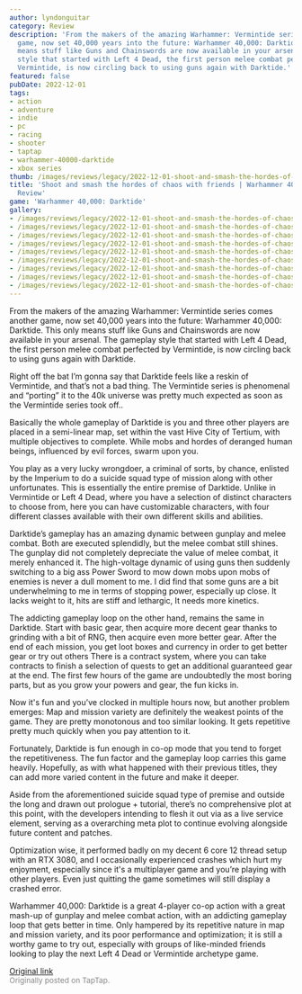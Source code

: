 ```yaml
---
author: lyndonguitar
category: Review
description: 'From the makers of the amazing Warhammer: Vermintide series comes another
  game, now set 40,000 years into the future: Warhammer 40,000: Darktide. This only
  means stuff like Guns and Chainswords are now available in your arsenal. The gameplay
  style that started with Left 4 Dead, the first person melee combat perfected by
  Vermintide, is now circling back to using guns again with Darktide.'
featured: false
pubDate: 2022-12-01
tags:
- action
- adventure
- indie
- pc
- racing
- shooter
- taptap
- warhammer-40000-darktide
- xbox series
thumb: /images/reviews/legacy/2022-12-01-shoot-and-smash-the-hordes-of-chaos-with-friends--warhammer-40000-darktide-review-0.avif
title: 'Shoot and smash the hordes of chaos with friends | Warhammer 40,000: Darktide
  Review'
game: 'Warhammer 40,000: Darktide'
gallery:
- /images/reviews/legacy/2022-12-01-shoot-and-smash-the-hordes-of-chaos-with-friends--warhammer-40000-darktide-review-0.avif
- /images/reviews/legacy/2022-12-01-shoot-and-smash-the-hordes-of-chaos-with-friends--warhammer-40000-darktide-review-1.avif
- /images/reviews/legacy/2022-12-01-shoot-and-smash-the-hordes-of-chaos-with-friends--warhammer-40000-darktide-review-2.avif
- /images/reviews/legacy/2022-12-01-shoot-and-smash-the-hordes-of-chaos-with-friends--warhammer-40000-darktide-review-3.avif
- /images/reviews/legacy/2022-12-01-shoot-and-smash-the-hordes-of-chaos-with-friends--warhammer-40000-darktide-review-4.avif
- /images/reviews/legacy/2022-12-01-shoot-and-smash-the-hordes-of-chaos-with-friends--warhammer-40000-darktide-review-5.avif
- /images/reviews/legacy/2022-12-01-shoot-and-smash-the-hordes-of-chaos-with-friends--warhammer-40000-darktide-review-6.avif
- /images/reviews/legacy/2022-12-01-shoot-and-smash-the-hordes-of-chaos-with-friends--warhammer-40000-darktide-review-7.avif
- /images/reviews/legacy/2022-12-01-shoot-and-smash-the-hordes-of-chaos-with-friends--warhammer-40000-darktide-review-8.avif
---
```

From the makers of the amazing Warhammer: Vermintide series comes another game, now set 40,000 years into the future: Warhammer 40,000: Darktide. This only means stuff like Guns and Chainswords are now available in your arsenal. The gameplay style that started with Left 4 Dead, the first person melee combat perfected by Vermintide, is now circling back to using guns again with Darktide.

Right off the bat I’m gonna say that Darktide feels like a reskin of Vermintide, and that’s not a bad thing. The Vermintide series is phenomenal and “porting” it to the 40k universe was pretty much expected as soon as the Vermintide series took off..

Basically the whole gameplay of Darktide is you and three other players are placed in a semi-linear map, set within the vast Hive City of Tertium, with multiple objectives to complete. While mobs and hordes of deranged human beings, influenced by evil forces, swarm upon you.

You play as a very lucky wrongdoer, a criminal of sorts, by chance, enlisted by the Imperium to do a suicide squad type of mission along with other unfortunates. This is essentially the entire premise of Darktide. Unlike in Vermintide or Left 4 Dead, where you have a selection of distinct characters to choose from, here you can have customizable characters, with four different classes available with their own different skills and abilities.

Darktide’s gameplay has an amazing dynamic between gunplay and melee combat. Both are executed splendidly, but the melee combat still shines. The gunplay did not completely depreciate the value of melee combat, it merely enhanced it. The high-voltage dynamic of using guns then suddenly switching to a big ass Power Sword to mow down mobs upon mobs of enemies is never a dull moment to me. I did find that some guns are a bit underwhelming to me in terms of stopping power, especially up close. It lacks weight to it, hits are stiff and lethargic, It needs more kinetics.

The addicting gameplay loop on the other hand, remains the same in Darktide. Start with basic gear, then acquire more decent gear thanks to grinding with a bit of RNG, then acquire even more better gear. After the end of each mission, you get loot boxes and currency in order to get better gear or try out others There is a contract system, where you can take contracts to finish a selection of quests to get an additional guaranteed gear at the end. The first few hours of the game are undoubtedly the most boring parts, but as you grow your powers and gear, the fun kicks in.

Now it's fun and you’ve clocked in multiple hours now, but another problem emerges: Map and mission variety are definitely the weakest points of the game. They are pretty monotonous and too similar looking. It gets repetitive pretty much quickly when you pay attention to it.

Fortunately, Darktide is fun enough in co-op mode that you tend to forget the repetitiveness. The fun factor and the gameplay loop carries this game heavily. Hopefully, as with what happened with their previous titles, they can add more varied content in the future and make it deeper.

Aside from the aforementioned suicide squad type of premise and outside the long and drawn out prologue + tutorial, there’s no comprehensive plot at this point, with the developers intending to flesh it out via as a live service element, serving as a overarching meta plot to continue evolving alongside future content and patches.

Optimization wise, it performed badly on my decent 6 core 12 thread setup with an RTX 3080, and I occasionally experienced crashes which hurt my enjoyment, especially since it's a multiplayer game and you’re playing with other players. Even just quitting the game sometimes will still display a crashed error.

Warhammer 40,000: Darktide is a great 4-player co-op action with a great mash-up of gunplay and melee combat action, with an addicting gameplay loop that gets better in time. Only hampered by its repetitive nature in map and mission variety, and its poor performance and optimization; it is still a worthy game to try out, especially with groups of like-minded friends looking to play the next Left 4 Dead or Vermintide archetype game.

[Original link](https://www.taptap.io/post/3501269)<br><span style="font-size: 0.95em; color: #888;">Originally posted on TapTap.</span>